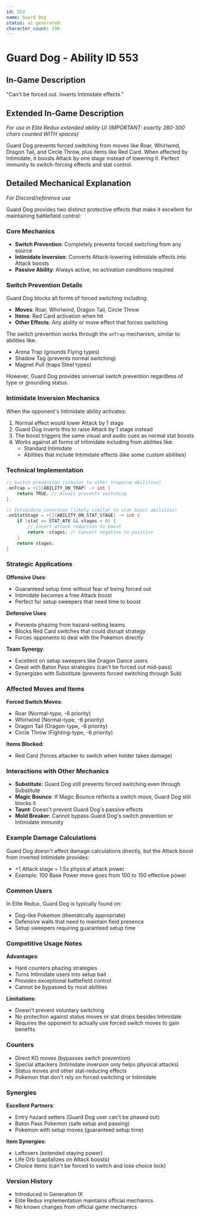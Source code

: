```yaml
---
id: 553
name: Guard Dog
status: ai-generated
character_count: 290
---
```


# Guard Dog - Ability ID 553

## In-Game Description
"Can't be forced out. Inverts Intimidate effects."

## Extended In-Game Description
*For use in Elite Redux extended ability UI (IMPORTANT: exactly 280-300 chars counted WITH spaces)*

Guard Dog prevents forced switching from moves like Roar, Whirlwind, Dragon Tail, and Circle Throw, plus items like Red Card. When affected by Intimidate, it boosts Attack by one stage instead of lowering it. Perfect immunity to switch-forcing effects and stat control.

## Detailed Mechanical Explanation
*For Discord/reference use*

Guard Dog provides two distinct protective effects that make it excellent for maintaining battlefield control:

### Core Mechanics
- **Switch Prevention**: Completely prevents forced switching from any source
- **Intimidate Inversion**: Converts Attack-lowering Intimidate effects into Attack boosts
- **Passive Ability**: Always active, no activation conditions required

### Switch Prevention Details
Guard Dog blocks all forms of forced switching including:
- **Moves**: Roar, Whirlwind, Dragon Tail, Circle Throw
- **Items**: Red Card activation when hit
- **Other Effects**: Any ability or move effect that forces switching

The switch prevention works through the `onTrap` mechanism, similar to abilities like:
- Arena Trap (grounds Flying types)
- Shadow Tag (prevents normal switching) 
- Magnet Pull (traps Steel types)

However, Guard Dog provides universal switch prevention regardless of type or grounding status.

### Intimidate Inversion Mechanics
When the opponent's Intimidate ability activates:
1. Normal effect would lower Attack by 1 stage
2. Guard Dog inverts this to raise Attack by 1 stage instead
3. The boost triggers the same visual and audio cues as normal stat boosts
4. Works against all forms of Intimidate including from abilities like:
   - Standard Intimidate
   - Abilities that include Intimidate effects (like some custom abilities)

### Technical Implementation
```cpp
// Switch prevention (similar to other trapping abilities)
.onTrap = +[](ABILITY_ON_TRAP) -> int { 
    return TRUE; // Always prevents switching 
},

// Intimidate inversion (likely similar to stat boost abilities)
.onStatStage = +[](ABILITY_ON_STAT_STAGE) -> int {
    if (stat == STAT_ATK && stages < 0) {
        // Invert attack reduction to boost
        return -stages; // Convert negative to positive
    }
    return stages;
}
```

### Strategic Applications
**Offensive Uses**:
- Guaranteed setup time without fear of being forced out
- Intimidate becomes a free Attack boost
- Perfect for setup sweepers that need time to boost

**Defensive Uses**:
- Prevents phazing from hazard-setting teams
- Blocks Red Card switches that could disrupt strategy
- Forces opponents to deal with the Pokemon directly

**Team Synergy**:
- Excellent on setup sweepers like Dragon Dance users
- Great with Baton Pass strategies (can't be forced out mid-pass)
- Synergizes with Substitute (prevents forced switching through Sub)

### Affected Moves and Items
**Forced Switch Moves**:
- Roar (Normal-type, -6 priority)
- Whirlwind (Normal-type, -6 priority) 
- Dragon Tail (Dragon-type, -6 priority)
- Circle Throw (Fighting-type, -6 priority)

**Items Blocked**:
- Red Card (forces attacker to switch when holder takes damage)

### Interactions with Other Mechanics
- **Substitute**: Guard Dog still prevents forced switching even through Substitute
- **Magic Bounce**: If Magic Bounce reflects a switch move, Guard Dog still blocks it
- **Taunt**: Doesn't prevent Guard Dog's passive effects
- **Mold Breaker**: Cannot bypass Guard Dog's switch prevention or Intimidate immunity

### Example Damage Calculations
Guard Dog doesn't affect damage calculations directly, but the Attack boost from inverted Intimidate provides:
- +1 Attack stage = 1.5x physical attack power
- Example: 100 Base Power move goes from 100 to 150 effective power

### Common Users
In Elite Redux, Guard Dog is typically found on:
- Dog-like Pokemon (thematically appropriate)
- Defensive walls that need to maintain field presence
- Setup sweepers requiring guaranteed setup time

### Competitive Usage Notes
**Advantages**:
- Hard counters phazing strategies
- Turns Intimidate users into setup bait
- Provides exceptional battlefield control
- Cannot be bypassed by most abilities

**Limitations**:
- Doesn't prevent voluntary switching
- No protection against status moves or stat drops besides Intimidate
- Requires the opponent to actually use forced switch moves to gain benefits

### Counters
- Direct KO moves (bypasses switch prevention)
- Special attackers (Intimidate inversion only helps physical attacks)
- Status moves and other stat-reducing effects
- Pokemon that don't rely on forced switching or Intimidate

### Synergies
**Excellent Partners**:
- Entry hazard setters (Guard Dog user can't be phased out)
- Baton Pass Pokemon (safe setup and passing)
- Pokemon with setup moves (guaranteed setup time)

**Item Synergies**:
- Leftovers (extended staying power)
- Life Orb (capitalizes on Attack boosts)
- Choice items (can't be forced to switch and lose choice lock)

### Version History
- Introduced in Generation IX
- Elite Redux implementation maintains official mechanics
- No known changes from official game mechanics